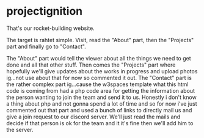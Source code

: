 # projectignition
That's our rocket-building website.

The target is rahtet simple. Visit, read the "About" part, then the "Projects" part and finally go to "Contact". 

The "About" part would tell the viewer about all the things we need to get done and all that other stuff. Then comes the "Projects" part where hopefully we'll give updates about the works in progress and upload photos ig...not use about that for now so commented it out. The "Contact" part is the rather complex part ig...cause the w3spaces template what this html code is coming from had a php code area for getting the information about the person wanting to join the team and send it to us. Honestly i don't know a thing about php and not gonna spend a lot of time and so for now i've just commented out that part and used a bunch of links to directly mail us and give a join request to our discord server. We'll just read the mails and decide if that person is ok for the team and it it's fine then we'll add him to the server.
